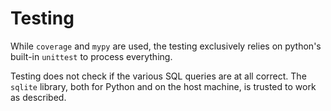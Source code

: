 # Testing

While `coverage` and `mypy` are used, the testing exclusively relies
on python's built-in `unittest` to process everything. 

Testing does not check if the various SQL queries are at all
correct. The `sqlite` library, both for Python and on the host
machine, is trusted to work as described. 
